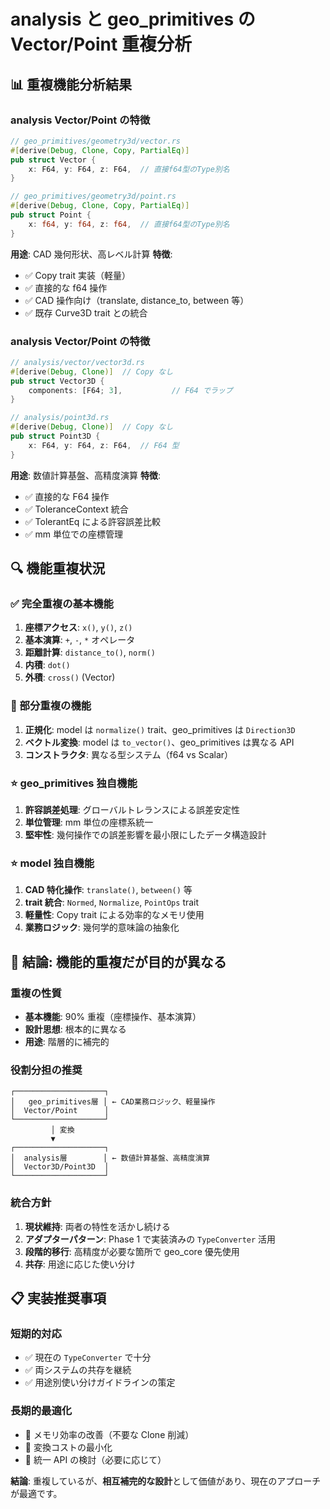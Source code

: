 # analysis と geo_primitives の Vector/Point 重複分析

## 📊 重複機能分析結果

### analysis Vector/Point の特徴

```rust
// geo_primitives/geometry3d/vector.rs
#[derive(Debug, Clone, Copy, PartialEq)]
pub struct Vector {
    x: F64, y: F64, z: F64,  // 直接f64型のType別名
}

// geo_primitives/geometry3d/point.rs
#[derive(Debug, Clone, Copy, PartialEq)]
pub struct Point {
    x: f64, y: f64, z: f64,  // 直接f64型のType別名
}
```

**用途**: CAD 幾何形状、高レベル計算
**特徴**:

- ✅ Copy trait 実装（軽量）
- ✅ 直接的な f64 操作
- ✅ CAD 操作向け（translate, distance_to, between 等）
- ✅ 既存 Curve3D trait との統合

### analysis Vector/Point の特徴

```rust
// analysis/vector/vector3d.rs
#[derive(Debug, Clone)]  // Copy なし
pub struct Vector3D {
    components: [F64; 3],           // F64 でラップ
}

// analysis/point3d.rs
#[derive(Debug, Clone)]  // Copy なし
pub struct Point3D {
    x: F64, y: F64, z: F64,  // F64 型
}
```

**用途**: 数値計算基盤、高精度演算
**特徴**:

- ✅ 直接的な F64 操作
- ✅ ToleranceContext 統合
- ✅ TolerantEq による許容誤差比較
- ✅ mm 単位での座標管理

## 🔍 機能重複状況

### ✅ 完全重複の基本機能

1. **座標アクセス**: `x()`, `y()`, `z()`
2. **基本演算**: `+`, `-`, `*` オペレータ
3. **距離計算**: `distance_to()`, `norm()`
4. **内積**: `dot()`
5. **外積**: `cross()` (Vector)

### 🔄 部分重複の機能

1. **正規化**: model は `normalize()` trait、geo_primitives は `Direction3D`
2. **ベクトル変換**: model は `to_vector()`、geo_primitives は異なる API
3. **コンストラクタ**: 異なる型システム（f64 vs Scalar）

### ⭐ geo_primitives 独自機能

1. **許容誤差処理**: グローバルトレランスによる誤差安定性
2. **単位管理**: mm 単位の座標系統一
3. **堅牢性**: 幾何操作での誤差影響を最小限にしたデータ構造設計

### ⭐ model 独自機能

1. **CAD 特化操作**: `translate()`, `between()` 等
2. **trait 統合**: `Normed`, `Normalize`, `PointOps` trait
3. **軽量性**: Copy trait による効率的なメモリ使用
4. **業務ロジック**: 幾何学的意味論の抽象化

## 🎯 結論: **機能的重複だが目的が異なる**

### 重複の性質

- **基本機能**: 90% 重複（座標操作、基本演算）
- **設計思想**: 根本的に異なる
- **用途**: 階層的に補完的

### 役割分担の推奨

```
┌────────────────────┐
│   geo_primitives層 │ ← CAD業務ロジック、軽量操作
│  Vector/Point      │
└────────────────────┘
         │ 変換
         ▼
┌────────────────────┐
│  analysis層        │ ← 数値計算基盤、高精度演算
│  Vector3D/Point3D  │
└────────────────────┘
```

### 統合方針

1. **現状維持**: 両者の特性を活かし続ける
2. **アダプターパターン**: Phase 1 で実装済みの `TypeConverter` 活用
3. **段階的移行**: 高精度が必要な箇所で geo_core 優先使用
4. **共存**: 用途に応じた使い分け

## 📋 実装推奨事項

### 短期的対応

- ✅ 現在の `TypeConverter` で十分
- ✅ 両システムの共存を継続
- ✅ 用途別使い分けガイドラインの策定

### 長期的最適化

- 🔄 メモリ効率の改善（不要な Clone 削減）
- 🔄 変換コストの最小化
- 🔄 統一 API の検討（必要に応じて）

**結論**: 重複しているが、**相互補完的な設計**として価値があり、現在のアプローチが最適です。
